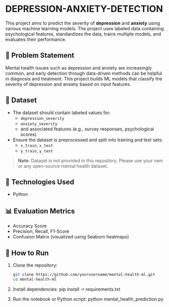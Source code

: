 # DEPRESSION-ANXIETY-DETECTION

This project aims to predict the severity of **depression** and **anxiety** using various machine learning models. The project uses labeled data containing psychological features, standardizes the data, trains multiple models, and evaluates their performance.

## 🧠 Problem Statement

Mental health issues such as depression and anxiety are increasingly common, and early detection through data-driven methods can be helpful in diagnosis and treatment. This project builds ML models that classify the severity of depression and anxiety based on input features.

## 📁 Dataset

- The dataset should contain labeled values for:
  - `depression_severity`
  - `anxiety_severity`
  - and associated features (e.g., survey responses, psychological scores)
- Ensure the dataset is preprocessed and split into training and test sets:
  - `x_train`, `x_test`
  - `y_train`, `y_test`

> **Note**: Dataset is not provided in this repository. Please use your own or any open-source mental health dataset.

## 📌 Technologies Used

- Python

## 📊 Evaluation Metrics

- Accuracy Score
- Precision, Recall, F1-Score
- Confusion Matrix (visualized using Seaborn heatmaps)

## 🚀 How to Run

1. Clone the repository:
   ```bash
   git clone https://github.com/yourusername/mental-health-ml.git
   cd mental-health-ml

2. Install dependencies:
   pip install -r requirements.txt

3. Run the notebook or Python script:
   python mental_health_prediction.py

